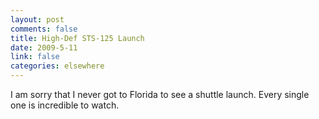 ```yaml
--- 
layout: post
comments: false
title: High-Def STS-125 Launch
date: 2009-5-11
link: false
categories: elsewhere
---
```

I am sorry that I never got to Florida to see a shuttle launch. Every single one is incredible to watch.

<object width="425" height="344"><param name="movie" value="http://www.youtube.com/v/ytqGMd6P8qk&hl=en&fs=1&rel=0"></param><param name="allowFullScreen" value="true"></param><param name="allowscriptaccess" value="always"></param><embed src="http://www.youtube.com/v/ytqGMd6P8qk&hl=en&fs=1&rel=0" type="application/x-shockwave-flash" allowscriptaccess="always" allowfullscreen="true" width="425" height="344"></embed></object>
